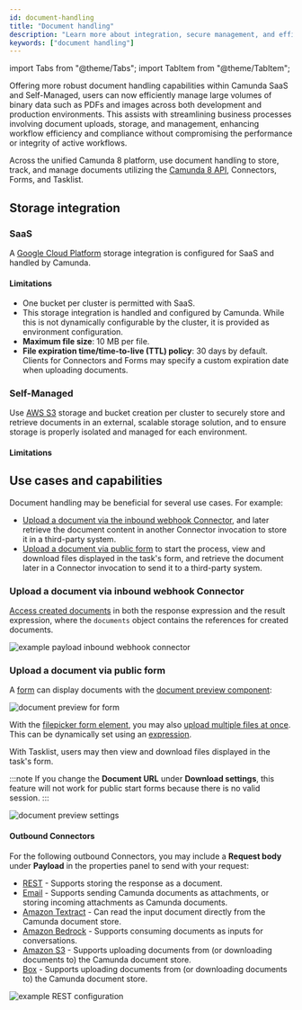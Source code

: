 ```yaml
---
id: document-handling
title: "Document handling"
description: "Learn more about integration, secure management, and efficient storage and retrieval of documents across development and production environments."
keywords: ["document handling"]
---
```


import Tabs from "@theme/Tabs";
import TabItem from "@theme/TabItem";

Offering more robust document handling capabilities within Camunda SaaS and Self-Managed, users can now efficiently manage large volumes of binary data such as PDFs and images across both development and production environments. This assists with streamlining business processes involving document uploads, storage, and management, enhancing workflow efficiency and compliance without compromising the performance or integrity of active workflows.

Across the unified Camunda 8 platform, use document handling to store, track, and manage documents utilizing the [Camunda 8 API](/apis-tools/camunda-api-rest/specifications/create-documents.api.mdx), Connectors, Forms, and Tasklist.

## Storage integration

### SaaS

A [Google Cloud Platform](https://cloud.google.com/storage) storage integration is configured for SaaS and handled by Camunda.

#### Limitations

- One bucket per cluster is permitted with SaaS.
- This storage integration is handled and configured by Camunda. While this is not dynamically configurable by the cluster, it is provided as environment configuration.
- **Maximum file size**: 10 MB per file.
- **File expiration time/time-to-live (TTL) policy**: 30 days by default. Clients for Connectors and Forms may specify a custom expiration date when uploading documents.

### Self-Managed

Use [AWS S3](https://aws.amazon.com/s3/) storage and bucket creation per cluster to securely store and retrieve documents in an external, scalable storage solution, and to ensure storage is properly isolated and managed for each environment.

#### Limitations

<!--- same limitations as SaaS? if so, make one section --->

<!--- insert section regarding API capabilities? --->

## Use cases and capabilities

Document handling may be beneficial for several use cases. For example:

- [Upload a document via the inbound webhook Connector](#upload-a-document-via-inbound-webhook-connector), and later retrieve the document content in another Connector invocation to store it in a third-party system.
- [Upload a document via public form](#upload-a-document-via-public-form) to start the process, view and download files displayed in the task's form, and retrieve the document later in a Connector invocation to send it to a third-party system.

### Upload a document via inbound webhook Connector

[Access created documents](/components/connectors/protocol/http-webhook.md) in both the response expression and the result expression, where the `documents` object contains the references for created documents.

![example payload inbound webhook connector](./assets/inbound-webhook-document.png)

<!--- Explain how to then retrieve the document in another Connector to store it in a third-party system or provide a screenshot with some text --->

### Upload a document via public form

A [form](/components/modeler/forms/camunda-forms-reference.md) can display documents with the [document preview component](/components/modeler/forms/form-element-library/forms-element-library-document-preview.md):

![document preview for form](./assets/document-preview.png)

With the [filepicker form element](/components/modeler/forms/form-element-library/forms-element-library-filepicker.md), you may also [upload multiple files at once](/components/modeler/forms/form-element-library/forms-element-library-filepicker.md#configurable-properties). This can be dynamically set using an [expression](/components/modeler/feel/language-guide/feel-expressions-introduction.md).

With Tasklist, users may then view and download files displayed in the task's form.

:::note
If you change the **Document URL** under **Download settings**, this feature will not work for public start forms because there is no valid session.
:::

![document preview settings](./assets/document-preview-settings.png)

#### Outbound Connectors

For the following outbound Connectors, you may include a **Request body** under **Payload** in the properties panel to send with your request:

- [REST](/components/connectors/protocol/rest.md) - Supports storing the response as a document.
- [Email](/components/connectors/out-of-the-box-connectors/email.md) - Supports sending Camunda documents as attachments, or storing incoming attachments as Camunda documents.
- [Amazon Textract](/components/connectors/out-of-the-box-connectors/amazon-textract.md) - Can read the input document directly from the Camunda document store.
- [Amazon Bedrock](/components/connectors/out-of-the-box-connectors/amazon-bedrock.md) - Supports consuming documents as inputs for conversations.
- [Amazon S3](/components/connectors/out-of-the-box-connectors/amazon-s3.md) - Supports uploading documents from (or downloading documents to) the Camunda document store.
- [Box](/components/connectors/out-of-the-box-connectors/box.md) - Supports uploading documents from (or downloading documents to) the Camunda document store.

![example REST configuration](./assets/rest-outbound-document.png)

<!--- need to outline what this looks like for each supported connector in the related connector documentation, and link to these sections instead of the connector as done above --->

